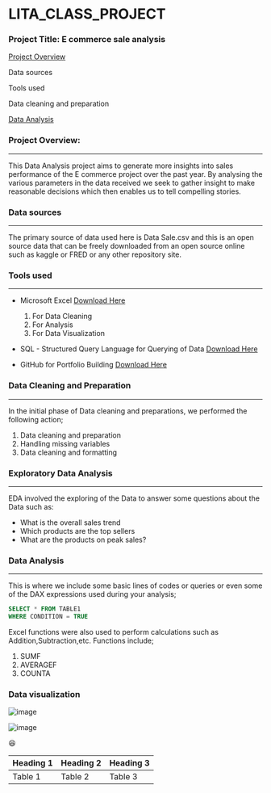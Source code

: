 # LITA_CLASS_PROJECT

### Project Title: E commerce sale analysis

[Project Overview](#project-overview)

Data sources

Tools used

Data cleaning and preparation

[Data Analysis](#data-analysis)


### Project Overview:
---

This Data Analysis project aims to generate more insights into sales performance of the E commerce project over the past year. By analysing the various parameters in the data received we seek to gather insight to make reasonable decisions which then enables us to tell compelling stories.

### Data sources
---

The primary source of data used here is Data Sale.csv and this is an open source data that can be freely downloaded from an open source online such as kaggle or FRED or any other repository site.

### Tools used 
---

- Microsoft Excel [Download Here](https://www.microsoft.com)
  1. For Data Cleaning
  2. For Analysis
  3. For Data Visualization
     
- SQL - Structured Query Language for Querying of Data [Download Here](https://www.microsoft.com/en-us/sql-server/sql-server-downloads)
     
- GitHub for Portfolio Building [Download Here](https://desktop.github.com/download/)

### Data Cleaning and Preparation
---
In the initial phase of Data cleaning and preparations, we performed the following action;

1. Data cleaning and preparation
2. Handling missing variables
3. Data cleaning and formatting

### Exploratory Data Analysis
---
EDA involved the exploring of the Data to answer some questions about the Data such as:
- What is the overall sales trend
- Which products are the top sellers
- What are the products on peak sales?

### Data Analysis
---
This is where we include some basic lines of codes or queries or even some of the DAX expressions used during your analysis;

```SQL
SELECT * FROM TABLE1
WHERE CONDITION = TRUE
```
Excel functions were also used to perform calculations such as Addition,Subtraction,etc. Functions include;
1. SUMF
2. AVERAGEF
3. COUNTA

### Data visualization
![image](https://github.com/user-attachments/assets/106d0a52-21f6-474d-8e9a-6721d83cd783)


![image](https://github.com/user-attachments/assets/21c3100f-a3ac-4873-a777-b1dba7208fa2)




😆

| Heading 1| Heading 2| Heading 3|
|----------|----------|----------|
| Table 1 | Table 2 | Table 3 |



   
  




